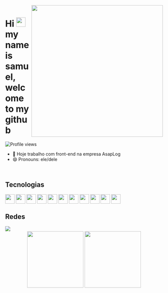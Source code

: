 <img align="right" height="420em" src="https://raw.githubusercontent.com/gist/SamuelFreitasSouza/4b386d3b489cd5d8eeaf79fe6b3604b5/raw/fab71b9b959772d82a1e3f637612e6cb567ab79d/githubcard.svg" />

<h1 align="left">Hi <img src="https://raw.githubusercontent.com/kaueMarques/kaueMarques/master/hi.gif" height="30px"> my name is samuel, welcome to my github</h1>
<p align="left"> <img src="https://komarev.com/ghpvc/?username=SamuelFreitasSouza&color=yellow" alt="Profile views" /> </p>

- 🔭 Hoje trabalho com front-end na empresa AsapLog
- 😄 Pronouns: ele/dele



<div style="display: inline_block"><br>
  <h2>Tecnologias</h2>
  <img align="center" height="30" width="30" src="https://cdn.jsdelivr.net/gh/devicons/devicon/icons/html5/html5-original.svg" />
  <img align="center" height="30" width="30" src="https://cdn.jsdelivr.net/gh/devicons/devicon/icons/css3/css3-original.svg" />
  <img align="center" height="30" width="30" src="https://cdn.jsdelivr.net/gh/devicons/devicon/icons/sass/sass-original.svg" />
  <img align="center" height="30" width="30" src="https://cdn.jsdelivr.net/gh/devicons/devicon/icons/tailwindcss/tailwindcss-plain.svg" />
  <img align="center" height="30" width="30" src="https://cdn.jsdelivr.net/gh/devicons/devicon/icons/bootstrap/bootstrap-original.svg" /> 
  <img align="center" height="30" width="30" src="https://cdn.jsdelivr.net/gh/devicons/devicon/icons/figma/figma-original.svg" />
  <img align="center" height="30" width="30" src="https://cdn.jsdelivr.net/gh/devicons/devicon/icons/gimp/gimp-original.svg" />
  <img align="center" height="30" width="30" src="https://cdn.jsdelivr.net/gh/devicons/devicon/icons/photoshop/photoshop-plain.svg" />
  <img align="center" height="30" width="30" src="https://cdn.jsdelivr.net/gh/devicons/devicon/icons/javascript/javascript-original.svg" />
  <img align="center" height="30" width="30" src="https://cdn.jsdelivr.net/gh/devicons/devicon/icons/react/react-original.svg" />
          
  <img align="center" height="30" width="30" src="https://cdn.jsdelivr.net/gh/devicons/devicon/icons/wordpress/wordpress-original.svg" />
  
                                             
</div>
   
<div>
  <h2>Redes</h2>
  <a href="https://www.linkedin.com/in/samuel-freitas-944288180/"><img src="https://img.shields.io/badge/LinkedIn-0077B5?style=for-the-badge&logo=linkedin&logoColor=white"></a>
</div>

<!-- GITHUB STATUS -->
<div align="center">
  <img height="180em" src="https://github-readme-stats.vercel.app/api?username=SamuelFreitasSouza&show_icons=true&theme=dark&include_all_commits=true&count_private=true"/>
  <img height="180em" src="https://github-readme-stats.vercel.app/api/top-langs/?username=SamuelFreitasSouza&layout=compact&langs_count=10&theme=dark"/>

  <!-- TEMAS: dark, radical, merko, gruvbox, tokyonight, onedark, cobalt, synthwave, highcontrast, dracula -->
</div>
